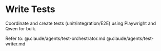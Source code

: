 # Write Tests

Coordinate and create tests (unit/integration/E2E) using Playwright and Qwen for bulk.

Refer to:
@.claude/agents/test-orchestrator.md
@.claude/agents/test-writer.md
